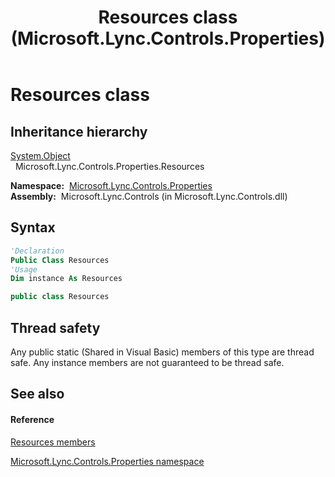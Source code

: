 ﻿---
title: Resources class (Microsoft.Lync.Controls.Properties)
TOCTitle: Resources class
ms:assetid: T:Microsoft.Lync.Controls.Properties.Resources_DI_3_UC_OCS14MrefLyncWPF
ms:mtpsurl: https://msdn.microsoft.com/en-us/library/microsoft.lync.controls.properties.resources_di_3_uc_ocs14mreflyncwpf(v=office.15)
ms:contentKeyID: 48596725
ms.date: 07/28/2014
mtps_version: v=office.15
f1_keywords:
- Microsoft.Lync.Controls.Properties.Resources
dev_langs:
- CSharp
- JScript
- VB
- other
---

# Resources class

## Inheritance hierarchy

[System.Object](http://msdn2.microsoft.com/en-us/library/e5kfa45b)  
  Microsoft.Lync.Controls.Properties.Resources  

**Namespace:**  [Microsoft.Lync.Controls.Properties](microsoft-lync-controls-properties-namespace_1.md)  
**Assembly:**  Microsoft.Lync.Controls (in Microsoft.Lync.Controls.dll)

## Syntax

``` vb
'Declaration
Public Class Resources
'Usage
Dim instance As Resources
```

``` csharp
public class Resources
```

## Thread safety

Any public static (Shared in Visual Basic) members of this type are thread safe. Any instance members are not guaranteed to be thread safe.

## See also

#### Reference

[Resources members](resources-members-microsoft-lync-controls-properties_1.md)

[Microsoft.Lync.Controls.Properties namespace](microsoft-lync-controls-properties-namespace_1.md)

